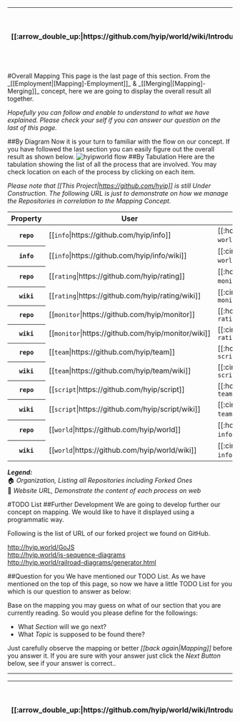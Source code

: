 <table>
  <thead>
    <tr>
      <th>[[:arrow_double_up:|https://github.com/hyip/world/wiki/Introduction]]</th>
      <th>[[:arrow_up_small:|https://github.com/hyipworld/hyipworld.github.io/wiki/Introduction]]</th>
      <th>[[:rewind:|Introduction]] [[Intro|Introduction]]</th>
      <th>[[:arrow_backward:|[Mapping]-Merging]] [[Prev|[Mapping]-Merging]]</th>
      <th>[[:repeat:|[Mapping]-Overall]] [[Reload|[Mapping]-Overall]]</th>
      <th>Last :arrow_forward:</th>
      <th>[[Next|https://github.com/hyip/rating]] [[:fast_forward:|https://github.com/hyip/rating]]</th>
      <th>[[:arrow_down_small:|https://github.com/hyip/rating]]</th>
      <th>[[:arrow_double_down:|https://github.com/hyip/rating/wiki/Introduction]]</th>
    </tr>
  </thead>
</table>
#Overall Mapping
This page is the last page of this section. From the _[[Employment|[Mapping]-Employment]]_  & _[[Merging|[Mapping]-Merging]]_ concept, here we are going to display the overall result all together. 

_Hopefully you can follow and enable to understand to what we have explained. Please check your self if you can answer our question on the last of this page._

##By Diagram
Now it is your turn to familiar with the flow on our concept. If you have followed the last section you can easily figure out the overall result as shown below. 
![hyipworld flow](https://hyipworld.github.io/images/github/doc/figure16.png)
##By Tabulation
Here are the tabulation showing the list of all the process that are involved. You may check location on each of the process by clicking on each item.

_Please note that [[This Project|https://github.com/hyip]] is still Under Construction. The following URL is just to demonstrate on how we manage the Repositories in correlation to the Mapping Concept._
<table>
  <thead>
    <tr>
      <th>Property</th>
      <th>User</th>
      <th>Organization</th>
    </tr>
  </thead>
  <tbody>
    <tr>
      <th scope="row"><code>repo</code></th>
      <td>[[<code>info</code>|https://github.com/hyip/info]]</td>
      <td>[[:house:|https://github.com/hyipworld]] [[hyip <code>world</code>|https://github.com/hyipworld/hyipworld.github.io]]</td>
    </tr>
    <tr>
      <th scope="row"><code>info</code></th>
      <td>[[<code>info</code>|https://github.com/hyip/info/wiki]]</td>
      <td>[[:cinema:|http://hyip.world/]] [[hyip <code>world</code>|https://github.com/hyipworld/hyipworld.github.io/wiki]]</td>
    </tr>
    <tr>
      <th scope="row"><code>repo</code></th>
      <td>[[<code>rating</code>|https://github.com/hyip/rating]]</td>
      <td>[[:house:|https://github.com/hyipmonitor]] [[hyip <code>monitor</code>|https://github.com/hyipmonitor/hyipmonitor.github.io]] </td>
    </tr>
    <tr>
      <th scope="row"><code>wiki</code></th>
      <td>[[<code>rating</code>|https://github.com/hyip/rating/wiki]]</td>
      <td>[[:cinema:|http://hyipmonitors.info/]] [[hyip <code>monitor|https://github.com/hyipmonitor/hyipmonitor.github.io/wiki]]</code></td>
    </tr>
    <tr>
      <th scope="row"><code>repo</code></th>
      <td>[[<code>monitor</code>|https://github.com/hyip/monitor]]</td>
      <td>[[:house:|https://github.com/hyiprating]] [[hyip <code>rating|https://github.com/hyiprating/hyiprating.github.io]]</code></td>
    </tr>
    <tr>
      <th scope="row"><code>wiki</code></th>
      <td>[[<code>monitor</code>|https://github.com/hyip/monitor/wiki]]</td>
      <td>[[:cinema:|http://tophyips.info/]] [[hyip <code>rating|https://github.com/hyiprating/hyiprating.github.io/wiki]]</code></td>
    </tr>
    <tr>
      <th scope="row"><code>repo</code></th>
      <td>[[<code>team</code>|https://github.com/hyip/team]]</td>
      <td>[[:house:|https://github.com/hyipscript]] [[hyip <code>script|https://github.com/hyipscript/hyipscript.github.io]]</code></td>
    </tr>
    <tr>
      <th scope="row"><code>wiki</code></th>
      <td>[[<code>team</code>|https://github.com/hyip/team/wiki]]</td>
      <td>[[:cinema:|http://hyipscript.info/]] [[hyip <code>script|https://github.com/hyipscript/hyipscript.github.io/wiki]]</code></td>
    </tr>
    <tr>
      <th scope="row"><code>repo</code></th>
      <td>[[<code>script</code>|https://github.com/hyip/script]]</td>
      <td>[[:house:|https://github.com/hyipteam]] [[hyip <code>team|https://github.com/hyipteam/hyipteam.github.io]]</code></td>
    </tr>
    <tr>
      <th scope="row"><code>wiki</code></th>
      <td>[[<code>script</code>|https://github.com/hyip/script/wiki]]</td>
      <td>[[:cinema:|http://team.hyip.world/]] [[hyip <code>team</code>|https://github.com/hyipteam/hyipteam.github.io/wiki]]</td>
    </tr>
    <tr>
      <th scope="row"><code>repo</code></th>
      <td>[[<code>world</code>|https://github.com/hyip/world]]</td>
      <td>[[:house:|https://github.com/hyipinfo]] [[hyip <code>info</code>|https://github.com/hyipinfo/hyipinfo.github.io]]</td>
    </tr>
    <tr>
      <th scope="row"><code>wiki</code></th>
      <td>[[<code>world</code>|https://github.com/hyip/world/wiki]]</td>
      <td>[[:cinema:|http://info.hyip.world/]] [[hyip <code>info</code>|https://github.com/hyipinfo/hyipinfo.github.io/wiki]]</td>
    </tr>
  </tbody>
</table>

**_Legend:_**  
:house: _Organization, Listing all Repositories including Forked Ones_  
:cinema: _Website URL, Demonstrate the content of each process on web_  

#TODO List
##Further Development
We are going to develop further our concept on mapping. We would like to have it displayed using a programmatic way. 

Following is the list of URL of our forked project we found on GitHub.
 
http://hyip.world/GoJS  
http://hyip.world/js-sequence-diagrams  
http://hyip.world/railroad-diagrams/generator.html 
 
##Question for you
We have mentioned our TODO List. As we have mentioned on the top of this page, so now we have a little TODO List for you which is our question to answer as below: 

Base on the mapping you may guess on what of our section that you are currently reading. So would you please define for the followings:
* What _Section_ will we go next? 
* What _Topic_ is supposed to be found there?   
 
Just carefully observe the mapping or better _[[back again|Mapping]]_ before you answer it. If you are sure with your answer just click the _Next Button_ below, see if your answer is correct..
***
<table>
  <thead>
    <tr>
      <th>[[:arrow_double_up:|https://github.com/hyip/world/wiki/Introduction]]</th>
      <th>[[:arrow_up_small:|https://github.com/hyipworld/hyipworld.github.io/wiki/Introduction]]</th>
      <th>[[:rewind:|Introduction]] [[Intro|Introduction]]</th>
      <th>[[:arrow_backward:|[Mapping]-Merging]] [[Prev|[Mapping]-Merging]]</th>
      <th>[[:repeat:|[Mapping]-Overall]] [[Reload|[Mapping]-Overall]]</th>
      <th>Last :arrow_forward:</th>
      <th>[[Next|https://github.com/hyip/rating]] [[:fast_forward:|https://github.com/hyip/rating]]</th>
      <th>[[:arrow_down_small:|https://github.com/hyip/rating]]</th>
      <th>[[:arrow_double_down:|https://github.com/hyip/rating/wiki/Introduction]]</th>
    </tr>
  </thead>
</table>